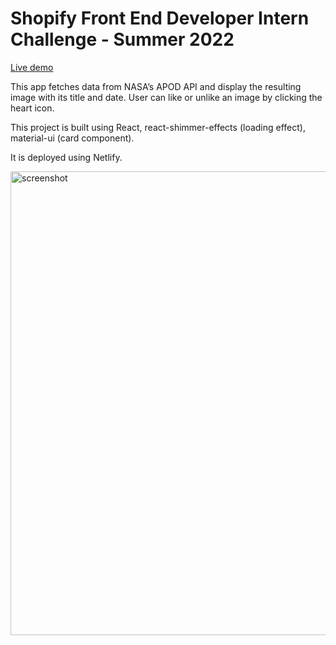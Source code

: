 # Shopify Front End Developer Intern Challenge - Summer 2022

[Live demo](https://nostalgic-euclid-a1fd8d.netlify.app/)

This app fetches data from NASA’s APOD API and display the resulting image with its title and date. 
User can like or unlike an image by clicking the heart icon. 

This project is built using React, react-shimmer-effects (loading effect), material-ui (card component).

It is deployed using Netlify.

<img width="742" alt="screenshot" src="https://user-images.githubusercontent.com/30906095/148694751-13b830b3-e4e2-4c6c-8bba-6bf69d3f9789.png">
